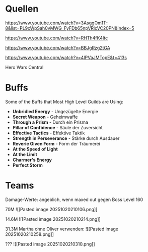 # Quellen

https://www.youtube.com/watch?v=3AsggOm1T-8&list=PL9xWpSah0vMWG_FyFDb65npVRicVC20PN&index=5

https://www.youtube.com/watch?v=RHTh4fK4ltc

https://www.youtube.com/watch?v=BBJgRzg2tGA

https://www.youtube.com/watch?v=4IPVaJMTopE&t=413s

Hero Wars Central

# Buffs

Some of the Buffs that Most High Level Guilds are Using:

- **Unbridled Energy** - Ungezügelte Energie
- **Secret Weapon** - Geheimwaffe
- **Through a Prism** - Durch ein Prisma
- **Pillar of Confidence** - Säule der Zuversicht
- **Effective Tactics** - Effektive Taktik
- **Strength in Perseverance** - Stärke durch Ausdauer
- **Reverie Given Form** - Form der Träumerei
- **At the Speed of Light**
- **At the Limit**
- **Charmer's Energy**
- **Perfect Storm**
# Teams

Damage-Werte: angeblich, wenn maxed out gegen Boss Level 160

70M
![[Pasted image 20251020210106.png]]

14.6M
![[Pasted image 20251020210214.png]]

31.3M Martha ohne Oliver verwenden:
![[Pasted image 20251020210258.png]]

???
![[Pasted image 20251020210310.png]]